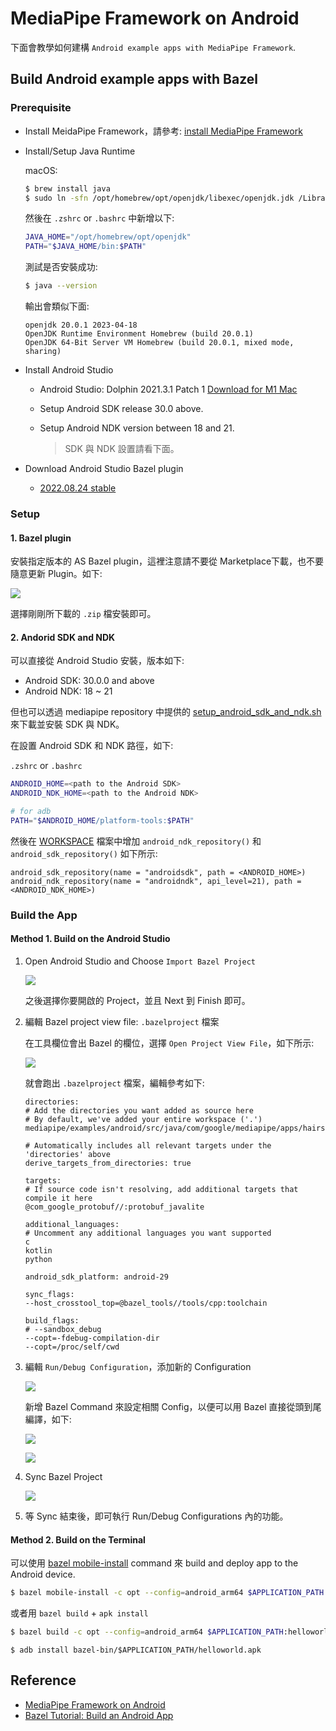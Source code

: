 # MediaPipe Framework on Android

下面會教學如何建構 `Android example apps with MediaPipe Framework`.

## Build Android example apps with Bazel

### Prerequisite

- Install MeidaPipe Framework，請參考: [install MediaPipe Framework](https://developers.google.com/mediapipe/framework/getting_started/install)

- Install/Setup Java Runtime

    macOS:

    ```sh
    $ brew install java
    $ sudo ln -sfn /opt/homebrew/opt/openjdk/libexec/openjdk.jdk /Library/Java/JavaVirtualMachines/openjdk.jdk
    ```

    然後在 `.zshrc` or `.bashrc` 中新增以下:

    ```sh
    JAVA_HOME="/opt/homebrew/opt/openjdk"
    PATH="$JAVA_HOME/bin:$PATH"
    ```

    測試是否安裝成功:

    ```sh
    $ java --version
    ```

    輸出會類似下面:
    ```
    openjdk 20.0.1 2023-04-18
    OpenJDK Runtime Environment Homebrew (build 20.0.1)
    OpenJDK 64-Bit Server VM Homebrew (build 20.0.1, mixed mode, sharing)
    ```

- Install Android Studio
    - Android Studio: Dolphin 2021.3.1 Patch 1 [Download for M1 Mac](https://redirector.gvt1.com/edgedl/android/studio/install/2021.3.1.17/android-studio-2021.3.1.17-mac_arm.dmg)
    - Setup Android SDK release 30.0 above.
    - Setup Android NDK version between 18 and 21.

      > SDK 與 NDK 設置請看下面。

- Download Android Studio Bazel plugin
  -  [2022.08.24 stable](https://plugins.jetbrains.com/plugin/download?rel=true&updateId=220829)


### Setup

#### 1. Bazel plugin

安裝指定版本的 AS Bazel plugin，這裡注意請不要從 Marketplace下載，也不要隨意更新 Plugin。如下:

![](images/bazel-plugin.png)

選擇剛剛所下載的 `.zip` 檔安裝即可。

#### 2. Andorid SDK and NDK

可以直接從 Android Studio 安裝，版本如下:

- Android SDK: 30.0.0 and above
- Android NDK: 18 ~ 21

但也可以透過 mediapipe repository 中提供的 [setup_android_sdk_and_ndk.sh](https://github.com/google/mediapipe/blob/master/setup_android_sdk_and_ndk.sh) 來下載並安裝 SDK 與 NDK。

在設置 Android SDK 和 NDK 路徑，如下:

`.zshrc` or `.bashrc`

```sh
ANDROID_HOME=<path to the Android SDK>
ANDROID_NDK_HOME=<path to the Android NDK>

# for adb
PATH="$ANDROID_HOME/platform-tools:$PATH"
```

然後在 [WORKSPACE](https://github.com/google/mediapipe/blob/master/WORKSPACE) 檔案中增加 `android_ndk_repository()` 和 `android_sdk_repository()` 如下所示:

```starlark
android_sdk_repository(name = "androidsdk", path = <ANDROID_HOME>)
android_ndk_repository(name = "androidndk", api_level=21), path = <ANDROID_NDK_HOME>)
```

### Build the App

#### Method 1. Build on the Android Studio

1. Open Android Studio and Choose `Import Bazel Project`

    ![](images/AS-bazel-project.png)

    之後選擇你要開啟的 Project，並且 Next 到 Finish 即可。

2. 編輯 Bazel project view file: `.bazelproject` 檔案


    在工具欄位會出 Bazel 的欄位，選擇 `Open Project View File`，如下所示:

    ![](images/bazel-project-view-file.png)

    就會跑出 `.bazelproject` 檔案，編輯參考如下:

    ```starlark
    directories:
    # Add the directories you want added as source here
    # By default, we've added your entire workspace ('.')
    mediapipe/examples/android/src/java/com/google/mediapipe/apps/hairsegmentationgpu

    # Automatically includes all relevant targets under the 'directories' above
    derive_targets_from_directories: true

    targets:
    # If source code isn't resolving, add additional targets that compile it here
    @com_google_protobuf//:protobuf_javalite

    additional_languages:
    # Uncomment any additional languages you want supported
    c
    kotlin
    python

    android_sdk_platform: android-29

    sync_flags:
    --host_crosstool_top=@bazel_tools//tools/cpp:toolchain

    build_flags:
    # --sandbox_debug
    --copt=-fdebug-compilation-dir
    --copt=/proc/self/cwd
    ```

3. 編輯 `Run/Debug Configuration`，添加新的 Configuration

    ![](images/run-config.png)

    新增 Bazel Command 來設定相關 Config，以便可以用 Bazel 直接從頭到尾編譯，如下:

    ![](images/bazel-command.png)

    ![](images/bazel-command-2.png)

4. Sync Bazel Project

    ![](images/sync-bazel-project.png)

5. 等 Sync 結束後，即可執行 Run/Debug Configurations 內的功能。

#### Method 2. Build on the Terminal

可以使用 [bazel mobile-install](https://bazel.build/docs/user-manual#mobile-install) command 來 build and deploy app to the Android device.

```sh
$ bazel mobile-install -c opt --config=android_arm64 $APPLICATION_PATH:helloworld
```

或者用 `bazel build` + `apk install`

```sh
$ bazel build -c opt --config=android_arm64 $APPLICATION_PATH:helloworld
```
```
$ adb install bazel-bin/$APPLICATION_PATH/helloworld.apk
```

## Reference

- [MediaPipe Framework on Android](https://developers.google.com/mediapipe/framework/getting_started/android)
- [Bazel Tutorial: Build an Android App](https://bazel.build/start/android-app)
